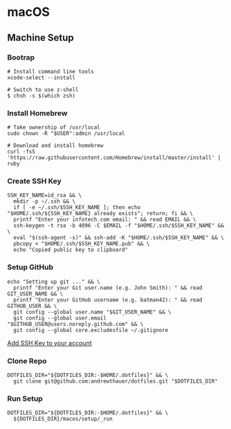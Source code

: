 macOS
=====

Machine Setup
-------------

### Bootrap

```shell
# Install command line tools
xcode-select --install

# Switch to use z-shell
$ chsh -s $(which zsh)
```

### Install Homebrew

```shell
# Take ownership of /usr/local
sudo chown -R "$USER":admin /usr/local

# Download and install homebrew
curl -fsS 'https://raw.githubusercontent.com/Homebrew/install/master/install' | ruby
```

### Create SSH Key

```shell
SSH_KEY_NAME=id_rsa && \
  mkdir -p ~/.ssh && \
  if [ -e ~/.ssh/$SSH_KEY_NAME ]; then echo "$HOME/.ssh/${SSH_KEY_NAME} already exists"; return; fi && \
  printf "Enter your infotech.com email: " && read EMAIL && \
  ssh-keygen -t rsa -b 4096 -C $EMAIL -f "$HOME/.ssh/$SSH_KEY_NAME" && \
  eval "$(ssh-agent -s)" && ssh-add -K "$HOME/.ssh/$SSH_KEY_NAME" && \
  pbcopy < "$HOME/.ssh/$SSH_KEY_NAME.pub" && \
  echo "Copied public key to clipboard"
```

### Setup GitHub

```shell
echo "Setting up git ..." && \
  printf "Enter your Git user.name (e.g. John Smith): " && read GIT_USER_NAME && \
  printf "Enter your GitHub username (e.g. batman42): " && read GITHUB_USER && \
  git config --global user.name "$GIT_USER_NAME" && \
  git config --global user.email "$GITHUB_USER@users.noreply.github.com" && \
  git config --global core.excludesfile ~/.gitignore
```

[Add SSH Key to your account](https://help.github.com/articles/generating-ssh-keys/#step-4-add-your-ssh-key-to-your-account)

### Clone Repo

```shell
DOTFILES_DIR="${DOTFILES_DIR:-$HOME/.dotfiles}" && \
  git clone git@github.com:andrewthauer/dotfiles.git "$DOTFILES_DIR"
```

### Run Setup

```shell
DOTFILES_DIR="${DOTFILES_DIR:-$HOME/.dotfiles}" && \
  ${DOTFILES_DIR}/macos/setup/_run
```
